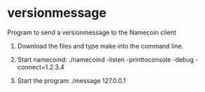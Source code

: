 # versionmessage
Program to send a versionmessage to the Namecoin client

1. Download the files and type make into the command line.

2. Start namecoind:
./namecoind -listen -printtoconsole -debug -connect=1.2.3.4

3. Start the program
./message 127.0.0.1
